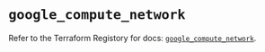 # `google_compute_network`

Refer to the Terraform Registory for docs: [`google_compute_network`](https://registry.terraform.io/providers/hashicorp/google/4.62.1/docs/resources/compute_network).
